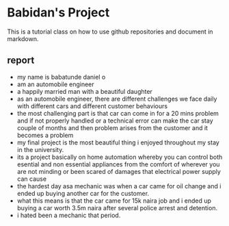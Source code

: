 # Babidan's Project
This is a tutorial class on how to use github repositories and document in markdown. 

## report
- my name is babatunde daniel o
- am an automobile engineer 
- a happily married man with a beautiful daughter
- as an automobile engineer, there are different challenges we face daily with different cars and different customer behaviours 
- the most challenging part is that car can come in for a 20 mins problem and if not properly handled or a technical error can make the car stay couple of months and then problem arises from the customer and it becomes a problem
- my final project is the most beautiful thing i enjoyed throughout my stay in the university.
- its a project basically on home automation whereby you can control both esential and non essential appliances from the comfort of wherever you are not minding or been scared of damages  that electrical power supply can cause 
- the hardest day asa mechanic was when a car came for oil change and i ended up buying another car for the customer.
- what this means is that the car came for 15k naira job and i ended up buying a car worth 3.5m naira after several police arrest and detention.
- i hated been a mechanic that period.

